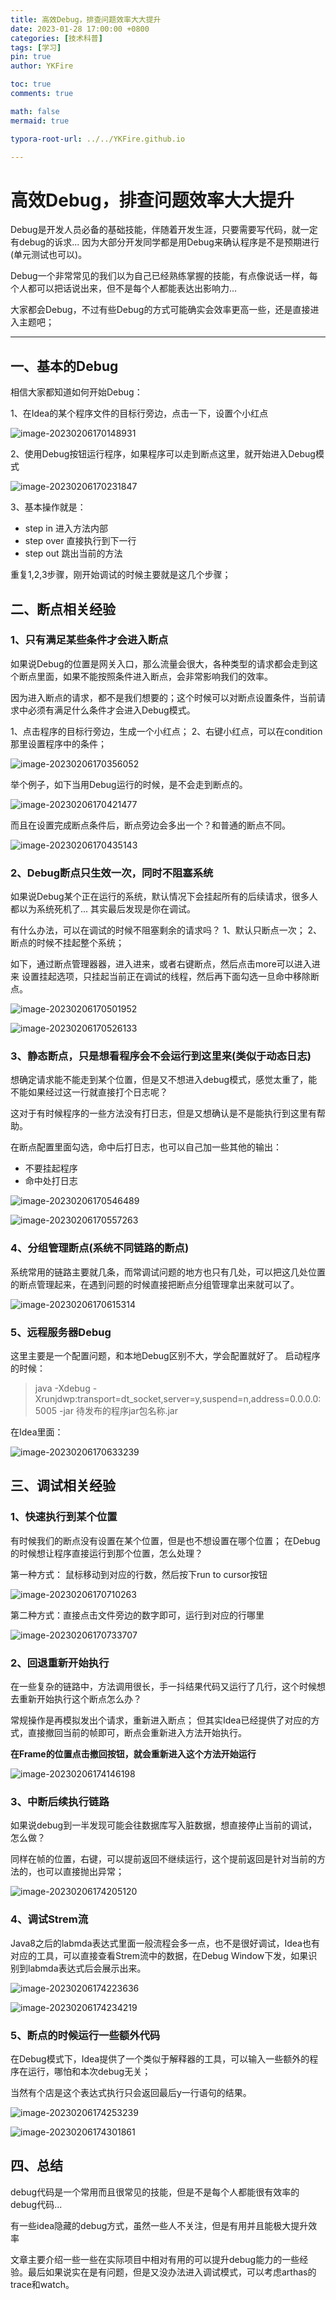 ```yaml
---
title: 高效Debug，排查问题效率大大提升
date: 2023-01-28 17:00:00 +0800
categories: [技术科普]
tags: [学习]
pin: true
author: YKFire

toc: true
comments: true

math: false
mermaid: true

typora-root-url: ../../YKFire.github.io

---
```


# 高效Debug，排查问题效率大大提升

Debug是开发人员必备的基础技能，伴随着开发生涯，只要需要写代码，就一定有debug的诉求... 因为大部分开发同学都是用Debug来确认程序是不是预期进行(单元测试也可以)。

Debug一个非常常见的我们以为自己已经熟练掌握的技能，有点像说话一样，每个人都可以把话说出来，但不是每个人都能表达出影响力...

大家都会Debug，不过有些Debug的方式可能确实会效率更高一些，还是直接进入主题吧；

---

## 一、基本的Debug

相信大家都知道如何开始Debug： 

1、在Idea的某个程序文件的目标行旁边，点击一下，设置个小红点

![image-20230206170148931](/assets/blog_res/2023-01-28-Debug.assets/image-20230206170148931.png)

2、使用Debug按钮运行程序，如果程序可以走到断点这里，就开始进入Debug模式

![image-20230206170231847](/assets/blog_res/2023-01-28-Debug.assets/image-20230206170231847.png)

3、基本操作就是：

- step in 进入方法内部
- step over 直接执行到下一行
- step out 跳出当前的方法

重复1,2,3步骤，刚开始调试的时候主要就是这几个步骤；



## 二、断点相关经验

### 1、只有满足某些条件才会进入断点

如果说Debug的位置是网关入口，那么流量会很大，各种类型的请求都会走到这个断点里面，如果不能按照条件进入断点，会非常影响我们的效率。

因为进入断点的请求，都不是我们想要的；这个时候可以对断点设置条件，当前请求中必须有满足什么条件才会进入Debug模式。

1、点击程序的目标行旁边，生成一个小红点； 2、右键小红点，可以在condition那里设置程序中的条件；

![image-20230206170356052](/assets/blog_res/2023-01-28-Debug.assets/image-20230206170356052.png)

举个例子，如下当用Debug运行的时候，是不会走到断点的。

![image-20230206170421477](/assets/blog_res/2023-01-28-Debug.assets/image-20230206170421477.png)

而且在设置完成断点条件后，断点旁边会多出一个？和普通的断点不同。

![image-20230206170435143](/assets/blog_res/2023-01-28-Debug.assets/image-20230206170435143.png)

### 2、Debug断点只生效一次，同时不阻塞系统

如果说Debug某个正在运行的系统，默认情况下会挂起所有的后续请求，很多人都以为系统死机了...  其实最后发现是你在调试。

有什么办法，可以在调试的时候不阻塞剩余的请求吗？
 1、默认只断点一次； 2、断点的时候不挂起整个系统；

如下，通过断点管理器器，进入进来，或者右键断点，然后点击more可以进入进来 设置挂起选项，只挂起当前正在调试的线程，然后再下面勾选一旦命中移除断点。

![image-20230206170501952](/assets/blog_res/2023-01-28-Debug.assets/image-20230206170501952.png)

![image-20230206170526133](/assets/blog_res/2023-01-28-Debug.assets/image-20230206170526133.png)

### 3、静态断点，只是想看程序会不会运行到这里来(类似于动态日志)

想确定请求能不能走到某个位置，但是又不想进入debug模式，感觉太重了，能不能如果经过这一行就直接打个日志呢？

这对于有时候程序的一些方法没有打日志，但是又想确认是不是能执行到这里有帮助。

在断点配置里面勾选，命中后打日志，也可以自己加一些其他的输出：

- 不要挂起程序
- 命中处打日志

![image-20230206170546489](/assets/blog_res/2023-01-28-Debug.assets/image-20230206170546489.png)

![image-20230206170557263](/assets/blog_res/2023-01-28-Debug.assets/image-20230206170557263.png)

### 4、分组管理断点(系统不同链路的断点)

系统常用的链路主要就几条，而常调试问题的地方也只有几处，可以把这几处位置的断点管理起来，在遇到问题的时候直接把断点分组管理拿出来就可以了。

![image-20230206170615314](/assets/blog_res/2023-01-28-Debug.assets/image-20230206170615314.png)

### 5、远程服务器Debug

这里主要是一个配置问题，和本地Debug区别不大，学会配置就好了。 启动程序的时候：

> java -Xdebug -Xrunjdwp:transport=dt_socket,server=y,suspend=n,address=0.0.0.0:5005 -jar 待发布的程序jar包名称.jar

在Idea里面：

![image-20230206170633239](/assets/blog_res/2023-01-28-Debug.assets/image-20230206170633239.png)

## 三、调试相关经验

### 1、快速执行到某个位置

有时候我们的断点没有设置在某个位置，但是也不想设置在哪个位置； 在Debug的时候想让程序直接运行到那个位置，怎么处理？

第一种方式： 鼠标移动到对应的行数，然后按下run to cursor按钮

![image-20230206170710263](/assets/blog_res/2023-01-28-Debug.assets/image-20230206170710263.png)

第二种方式：直接点击文件旁边的数字即可，运行到对应的行哪里

![image-20230206170733707](/assets/blog_res/2023-01-28-Debug.assets/image-20230206170733707.png)

### 2、回退重新开始执行

在一些复杂的链路中，方法调用很长，手一抖结果代码又运行了几行，这个时候想去重新开始执行这个断点怎么办？

常规操作是再模拟发出个请求，重新进入断点； 但其实Idea已经提供了对应的方式，直接撤回当前的帧即可，断点会重新进入方法开始执行。

**在Frame的位置点击撤回按钮，就会重新进入这个方法开始运行**

![image-20230206174146198](/assets/blog_res/2023-01-28-Debug.assets/image-20230206174146198.png)

### 3、中断后续执行链路

如果说debug到一半发现可能会往数据库写入脏数据，想直接停止当前的调试，怎么做？

同样在帧的位置，右键，可以提前返回不继续运行，这个提前返回是针对当前的方法的，也可以直接抛出异常；

![image-20230206174205120](/assets/blog_res/2023-01-28-Debug.assets/image-20230206174205120.png)

### 4、调试Strem流

Java8之后的labmda表达式里面一般流程会多一点，也不是很好调试，Idea也有对应的工具，可以直接查看Strem流中的数据，在Debug Window下发，如果识别到labmda表达式后会展示出来。

![image-20230206174223636](/assets/blog_res/2023-01-28-Debug.assets/image-20230206174223636.png)

![image-20230206174234219](/assets/blog_res/2023-01-28-Debug.assets/image-20230206174234219.png)

### 5、断点的时候运行一些额外代码

在Debug模式下，Idea提供了一个类似于解释器的工具，可以输入一些额外的程序在运行，哪怕和本次debug无关；

当然有个店是这个表达式执行只会返回最后y一行语句的结果。

![image-20230206174253239](/assets/blog_res/2023-01-28-Debug.assets/image-20230206174253239.png)

![image-20230206174301861](/assets/blog_res/2023-01-28-Debug.assets/image-20230206174301861.png)

## 四、总结

debug代码是一个常用而且很常见的技能，但是不是每个人都能很有效率的debug代码...

有一些idea隐藏的debug方式，虽然一些人不关注，但是有用并且能极大提升效率

文章主要介绍一些一些在实际项目中相对有用的可以提升debug能力的一些经验。最后如果说实在是有问题，但是又没办法进入调试模式，可以考虑arthas的trace和watch。

